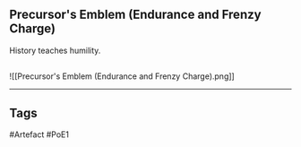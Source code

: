 ## Precursor's Emblem (Endurance and Frenzy Charge)
History teaches humility.
##
![[Precursor's Emblem (Endurance and Frenzy Charge).png]]

---
## Tags
#Artefact
#PoE1